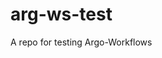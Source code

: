 # arg-ws-test

A repo for testing Argo-Workflows


























































